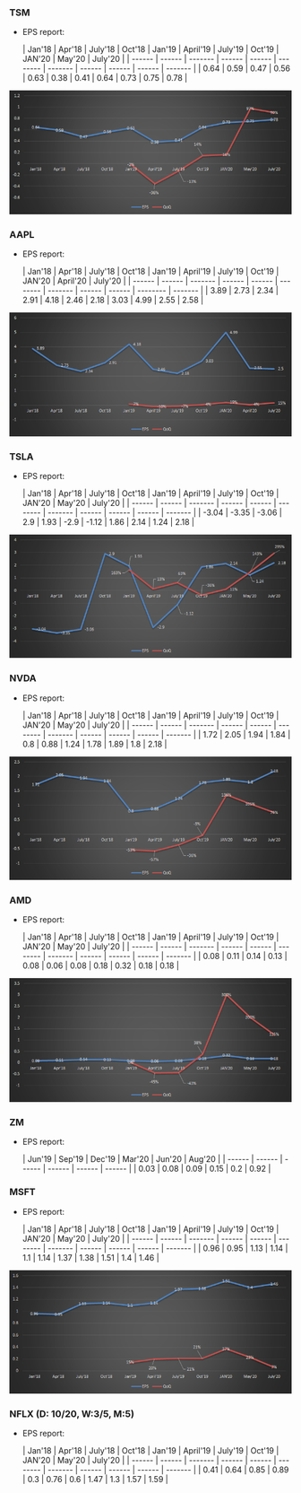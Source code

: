 ### TSM 

* EPS report: 

	| Jan'18 | Apr'18 | July'18 | Oct'18 | Jan'19 | April'19 | July'19 | Oct'19 | JAN'20 | May'20 | July'20 |
| ------ | ------ | ------- | ------ | ------ | -------- | ------- | ------ | ------ | ------ | ------- |
| 0.64   | 0.59   | 0.47    | 0.56   | 0.63   | 0.38     | 0.41    | 0.64   | 0.73   | 0.75   | 0.78    |

![image-20200906155152053](StockList.assets/image-20200906155152053.png)



### AAPL 

* EPS report: 

	| Jan'18 | Apr'18 | July'18 | Oct'18 | Jan'19 | April'19 | July'19 | Oct'19 | JAN'20 | April'20 | July'20 |
| ------ | ------ | ------- | ------ | ------ | -------- | ------- | ------ | ------ | -------- | ------- |
| 3.89   | 2.73   | 2.34    | 2.91   | 4.18   | 2.46     | 2.18    | 3.03   | 4.99   | 2.55     | 2.58    |

![image-20200906154635238](StockList.assets/image-20200906154635238.png)



### TSLA  

* EPS report: 

	| Jan'18 | Apr'18 | July'18 | Oct'18 | Jan'19 | April'19 | July'19 | Oct'19 | JAN'20 | May'20 | July'20 |
| ------ | ------ | ------- | ------ | ------ | -------- | ------- | ------ | ------ | ------ | ------- |
| -3.04  | -3.35  | -3.06   | 2.9    | 1.93   | -2.9     | -1.12   | 1.86   | 2.14   | 1.24   | 2.18    |

![image-20200906154915941](StockList.assets/image-20200906154915941.png)



### NVDA 

* EPS report: 

	| Jan'18 | Apr'18 | July'18 | Oct'18 | Jan'19 | April'19 | July'19 | Oct'19 | JAN'20 | May'20 | July'20 |
| ------ | ------ | ------- | ------ | ------ | -------- | ------- | ------ | ------ | ------ | ------- |
| 1.72   | 2.05   | 1.94    | 1.84   | 0.8    | 0.88     | 1.24    | 1.78   | 1.89   | 1.8    | 2.18    |

![image-20200906155049706](StockList.assets/image-20200906155049706.png)





### AMD 

* EPS report: 

	| Jan'18 | Apr'18 | July'18 | Oct'18 | Jan'19 | April'19 | July'19 | Oct'19 | JAN'20 | May'20 | July'20 |
| ------ | ------ | ------- | ------ | ------ | -------- | ------- | ------ | ------ | ------ | ------- |
| 0.08   | 0.11   | 0.14    | 0.13   | 0.08   | 0.06     | 0.08    | 0.18   | 0.32   | 0.18   | 0.18    |

![image-20200906155127695](StockList.assets/image-20200906155127695.png)





### ZM

* EPS report: 

	| Jun'19 | Sep'19 | Dec'19 | Mar'20 | Jun'20 | Aug'20 |
| ------ | ------ | ------ | ------ | ------ | ------ |
| 0.03   | 0.08   | 0.09   | 0.15   | 0.2    | 0.92   |

### MSFT 

* EPS report: 

	| Jan'18 | Apr'18 | July'18 | Oct'18 | Jan'19 | April'19 | July'19 | Oct'19 | JAN'20 | May'20 | July'20 |
| ------ | ------ | ------- | ------ | ------ | -------- | ------- | ------ | ------ | ------ | ------- |
| 0.96   | 0.95   | 1.13    | 1.14   | 1.1    | 1.14     | 1.37    | 1.38   | 1.51   | 1.4    | 1.46    |

![image-20200906155211079](StockList.assets/image-20200906155211079.png)



### NFLX (D: 10/20, W:3/5, M:5)

* EPS report: 

	| Jan'18 | Apr'18 | July'18 | Oct'18 | Jan'19 | April'19 | July'19 | Oct'19 | JAN'20 | May'20 | July'20 |
| ------ | ------ | ------- | ------ | ------ | -------- | ------- | ------ | ------ | ------ | ------- |
| 0.41   | 0.64   | 0.85    | 0.89   | 0.3    | 0.76     | 0.6     | 1.47   | 1.3    | 1.57   | 1.59    |